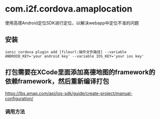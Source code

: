 # com.i2f.cordova.amaplocation
使用高德Android定位SDK进行定位，以解决webapp中定位不准的问题

## 安装
`ionic cordova plugin add [fileurl:插件文件路径] --variable ANDROID_KEY='your android key' --variable IOS_KEY='your ios key'`
## 打包需要在XCode里面添加高德地图的framework的依赖framework，然后重新编译打包
  https://lbs.amap.com/api/ios-sdk/guide/create-project/manual-configuration/
### 调用方法
